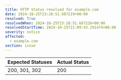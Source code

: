 ```yaml
---
title: HTTP Status resolved for example.com
date: 2024-10-25T23:28:51.687219+00:00
resolved: True
resolvedWhen: 2024-10-25T23:28:51.687226+00:00
resolvedStartTime: 2024-10-25T21:09:43.191474+00:00
severity: notice
affected:
  - example.com
section: issue
---
```


| Expected Statuses | Actual Status  |
|-------------------|----------------|
| 200, 301, 302 | 200 |

